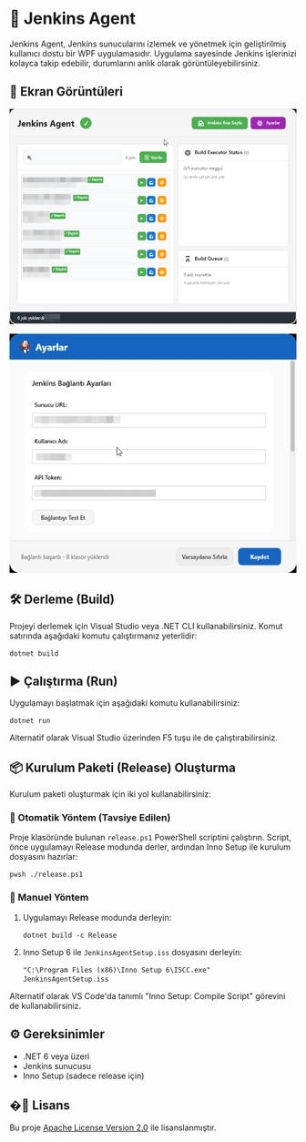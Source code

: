 # 🚀 Jenkins Agent

Jenkins Agent, Jenkins sunucularını izlemek ve yönetmek için geliştirilmiş kullanıcı dostu bir WPF uygulamasıdır. Uygulama sayesinde Jenkins işlerinizi kolayca takip edebilir, durumlarını anlık olarak görüntüleyebilirsiniz.

## 📸 Ekran Görüntüleri

<p align="center">
  <img src="Resources/screenshots/1.png" alt="Jenkins Agent Ana Ekran" width="600" />
</p>

<p align="center">
  <img src="Resources/screenshots/2.png" alt="Jenkins Agent Detay" width="600" />
</p>

## 🛠️ Derleme (Build)
Projeyi derlemek için Visual Studio veya .NET CLI kullanabilirsiniz. Komut satırında aşağıdaki komutu çalıştırmanız yeterlidir:

```
dotnet build
```

## ▶️ Çalıştırma (Run)
Uygulamayı başlatmak için aşağıdaki komutu kullanabilirsiniz:

```
dotnet run
```

Alternatif olarak Visual Studio üzerinden F5 tuşu ile de çalıştırabilirsiniz.

## 📦 Kurulum Paketi (Release) Oluşturma
Kurulum paketi oluşturmak için iki yol kullanabilirsiniz:

### 🤖 Otomatik Yöntem (Tavsiye Edilen)

Proje klasöründe bulunan `release.ps1` PowerShell scriptini çalıştırın. Script, önce uygulamayı Release modunda derler, ardından Inno Setup ile kurulum dosyasını hazırlar:

```
pwsh ./release.ps1
```

### 📝 Manuel Yöntem

1. Uygulamayı Release modunda derleyin:
   ```
   dotnet build -c Release
   ```
2. Inno Setup 6 ile `JenkinsAgentSetup.iss` dosyasını derleyin:
   ```
   "C:\Program Files (x86)\Inno Setup 6\ISCC.exe" JenkinsAgentSetup.iss
   ```

Alternatif olarak VS Code'da tanımlı "Inno Setup: Compile Script" görevini de kullanabilirsiniz.

## ⚙️ Gereksinimler
- .NET 6 veya üzeri
- Jenkins sunucusu
- Inno Setup (sadece release için)

## �📄 Lisans
Bu proje [Apache License Version 2.0](LICENSE) ile lisanslanmıştır.